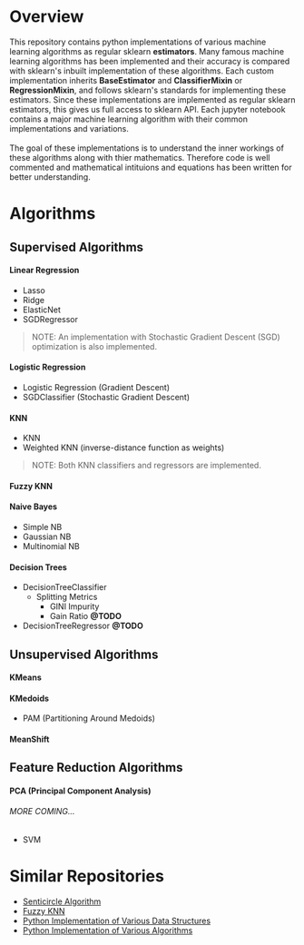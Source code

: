 # Overview
This repository contains python implementations of various machine learning algorithms as regular sklearn **estimators**. 
Many famous machine learning algorithms has been implemented and their accuracy is compared with sklearn's inbuilt implementation of these algorithms.
Each custom implementation inherits **BaseEstimator** and **ClassifierMixin** or **RegressionMixin**, and follows sklearn's standards for implementing these estimators.
Since these implementations are implemented as regular sklearn estimators, this gives us full access to sklearn API.
Each jupyter notebook contains a major machine learning algorithm with their common implementations and variations.
<br><br>
The goal of these implementations is to understand the inner workings of these algorithms along with thier mathematics.
Therefore code is well commented and mathematical intituions and equations has been written for better understanding.

# Algorithms
## Supervised Algorithms

#### Linear Regression
* Lasso
* Ridge
* ElasticNet
* SGDRegressor

> NOTE: An implementation with Stochastic Gradient Descent (SGD) optimization is also implemented.

#### Logistic Regression
* Logistic Regression (Gradient Descent)
* SGDClassifier (Stochastic Gradient Descent)

#### KNN
* KNN
* Weighted KNN (inverse-distance function as weights)

> NOTE: Both KNN classifiers and regressors are implemented.

#### Fuzzy KNN
#### Naive Bayes
* Simple NB
* Gaussian NB
* Multinomial NB

#### Decision Trees
* DecisionTreeClassifier
	* Splitting Metrics
		* GINI Impurity
		* Gain Ratio **@TODO**
* DecisionTreeRegressor **@TODO**


## Unsupervised Algorithms

#### KMeans
#### KMedoids
* PAM (Partitioning Around Medoids)

#### MeanShift


## Feature Reduction Algorithms

#### PCA (Principal Component Analysis)


###### MORE COMING...
* SVM

# Similar Repositories
* [Senticircle Algorithm](https://github.com/sahilsehwag/Senticircle-Implementation)
* [Fuzzy KNN](https://github.com/sahilsehwag/FuzzyKNN)
* [Python Implementation of Various Data Structures](https://github.com/sahilsehwag/data-structures-python)
* [Python Implementation of Various Algorithms](https://github.com/sahilsehwag/algorithms-python)
